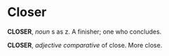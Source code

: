 # Closer

**CLOSER**, _noun_ s as z. A finisher; one who concludes.

**CLOSER**, _adjective_ _comparative_ of close. More close.